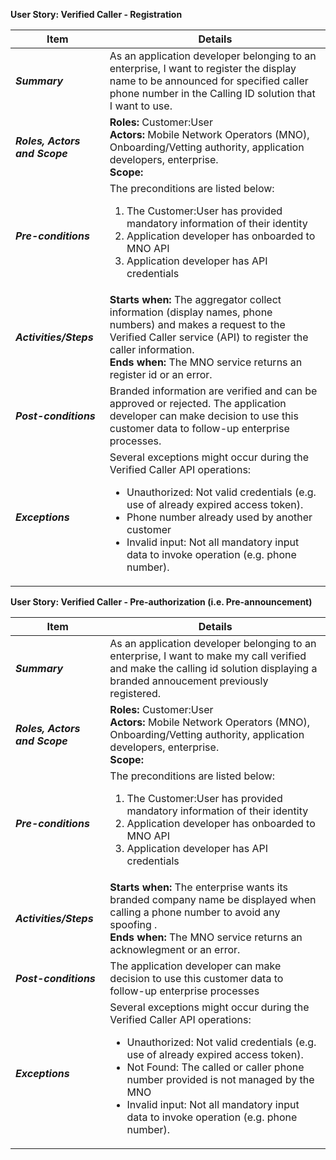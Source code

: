 
**User Story: Verified Caller - Registration**
<br>

| **Item** | **Details** |
| ---- | ------- |
| ***Summary*** | As an application developer belonging to an enterprise, I want to register the display name to be announced for specified caller phone number in the Calling ID solution that I want to use.  |
| ***Roles, Actors and Scope*** | **Roles:** Customer:User<br> **Actors:** Mobile Network Operators (MNO), Onboarding/Vetting authority, application developers, enterprise. <br> **Scope:**  |
| ***Pre-conditions*** |The preconditions are listed below:<br><ol><li>The Customer:User has provided mandatory information of their identity</li><li>Application developer has onboarded to MNO API</li><li>Application developer has API credentials</li></ol>|
| ***Activities/Steps*** | **Starts when:** The aggregator collect information (display names, phone numbers) and makes a request to the Verified Caller service (API) to register the caller information.<br>**Ends when:** The MNO service returns an register id or an error.<br> |
| ***Post-conditions*** | Branded information are verified and can be approved or rejected. The application developer can make decision to use this customer data to follow-up enterprise processes.|
| ***Exceptions*** | Several exceptions might occur during the Verified Caller API operations:<br><ul><li>Unauthorized: Not valid credentials (e.g. use of already expired access token).</li><li>Phone number already used by another customer</li><li>Invalid input: Not all mandatory  input data to invoke operation (e.g. phone number).</li></ul>|

**User Story: Verified Caller - Pre-authorization (i.e. Pre-announcement)** 
<br>

| **Item** | **Details** |
| ---- | ------- |
| ***Summary*** | As an application developer belonging to an enterprise, I want to make my call verified and make the calling id solution displaying a branded annoucement previously registered.  |
| ***Roles, Actors and Scope*** | **Roles:** Customer:User<br> **Actors:** Mobile Network Operators (MNO), Onboarding/Vetting authority, application developers, enterprise. <br> **Scope:**  |
| ***Pre-conditions*** |The preconditions are listed below:<br><ol><li>The Customer:User has provided mandatory information of their identity</li><li>Application developer has onboarded to MNO API</li><li>Application developer has API credentials</li></ol>|
| ***Activities/Steps*** | **Starts when:** The enterprise wants its branded company name be displayed when calling a phone number to avoid any spoofing .<br>**Ends when:** The MNO service returns an acknowlegment or an error.<br> |
| ***Post-conditions*** | The application developer can make decision to use this customer data to follow-up enterprise processes|
| ***Exceptions*** | Several exceptions might occur during the Verified Caller API operations:<br><ul><li>Unauthorized: Not valid credentials (e.g. use of already expired access token).</li><li>Not Found: The called or caller phone number provided is not managed by the MNO</li><li>Invalid input: Not all mandatory  input data to invoke operation (e.g. phone number).</li></ul>|

